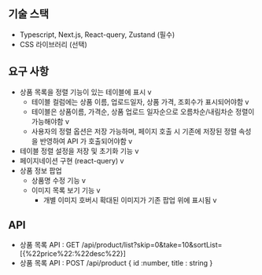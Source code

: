 ## 기술 스택

- Typescript, Next.js, React-query, Zustand (필수)
- CSS 라이브러리 (선택)

## 요구 사항

- 상품 목록을 정렬 기능이 있는 테이블에 표시 v
  - 테이블 컬럼에는 상품 이름, 업로드일자, 상품 가격, 조회수가 표시되어야함 v
  - 테이블은 상품이름, 가격순, 상품 업로드 일자순으로 오름차순/내림차순 정렬이 가능해야함 v
  - 사용자의 정렬 옵션은 저장 가능하며, 페이지 호출 시 기존에 저장된 정렬 속성을 반영하여 API 가 호출되어야함 v
- 테이블 정렬 설정을 저장 및 초기화 기능 v
- 페이지네이션 구현 (react-query) v
- 상품 정보 팝업
  - 상품명 수정 기능 v
  - 이미지 목록 보기 기능 v
    - 개별 이미지 호버시 확대된 이미지가 기존 팝업 위에 표시됨 v

## API

- 상품 목록 API : GET /api/product/list?skip=0&take=10&sortList=[{%22price%22:%22desc%22}]
- 상품 목록 API : POST /api/product
  {
  id :number,
  title : string
  }

